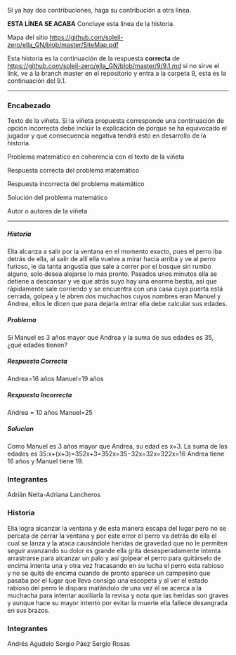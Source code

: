 Si ya hay dos contribuciones, haga su contribución a otra linea.

**ESTA LÍNEA SE ACABA** Concluye esta línea de la historia. 

Mapa del sitio https://github.com/soleil-zero/ella_GN/blob/master/SiteMap.pdf

Esta historia es la continuación de la respuesta **correcta** de https://github.com/soleil-zero/ella_GN/blob/master/9/9.1.md si no sirve el link, 
ve a la branch master en el repositorio y entra a la carpeta 9, esta es la continuación del 9.1.

**********************************************************************
### Encabezado

Texto de la viñeta. Si la viñeta propuesta corresponde una continuación de opción incorrecta debe incluir la explicación de porque se ha equivocado el jugador y qué consecuencia negativa tendrá esto en desarrollo de la historia.

Problema matemático en coherencia con el texto de la viñeta

Respuesta correcta del problema matemático

Respuesta incorrecta del problema matemático

Solución del problema matemático

Autor o autores de la viñeta
**********************************************************************
##### Historia
Ella alcanza a salir por la ventana en el momento exacto, pues el perro iba detrás de ella, al salir de allí ella vuelve a mirar hacia arriba y ve al perro furioso, le da tanta angustia que sale a correr por el bosque sin rumbo alguno, solo desea alejarse lo más pronto. Pasados unos minutos ella se detiene a descansar y ve que atrás suyo hay una enorme bestia, así que rápidamente sale corriendo y se encuentra con una casa cuya puerta está cerrada, golpea y le abren dos muchachos cuyos nombres eran Manuel y Andrea, ellos le dicen que para dejarla entrar ella debe calcular sus edades. 
##### Problema
 Si Manuel es 3 años mayor que Andrea y la suma de sus edades es 35, ¿qué edades tienen?
##### Respuesta Correcta
Andrea=16 años Manuel=19 años
##### Respuesta Incorrecta
Andrea = 10 años Manuel=25
##### Solucion
Como Manuel es 3 años mayor que Andrea, su edad es x+3. La suma de las edades es 35:x+(x+3)=352x+3=352x=35−32x=32x=322x=16
Andrea tiene 16 años y Manuel tiene 19.
### Integrantes
Adrián Neita-Adriana Lancheros 

### Historia
Ella logra alcanzar la ventana y de esta manera escapa del lugar pero no  se percata de cerrar la ventana y por este error el perro va detrás de ella el cual se lanza y la ataca causándole heridas de gravedad que no le permiten seguir avanzando su dolor es grande ella grita desesperadamente intenta arrastrarse para alcanzar un palo y así golpear el perro para quitárselo de encima intenta una y otra vez  fracasando en su lucha el  perro esta rabioso y no se quita de encima cuando de pronto aparece un campesino que pasaba por el lugar que lleva consigo una escopeta y al ver el estado rabioso del perro le dispara matándolo de una vez él se acerca a la muchacha para intentar auxiliarla la revisa y nota que las heridas son graves y aunque hace su mayor intento por evitar la muerte ella fallece desangrada en sus brazos.

### Integrantes
Andrés Agudelo
Sergio Páez
Sergio Rosas
